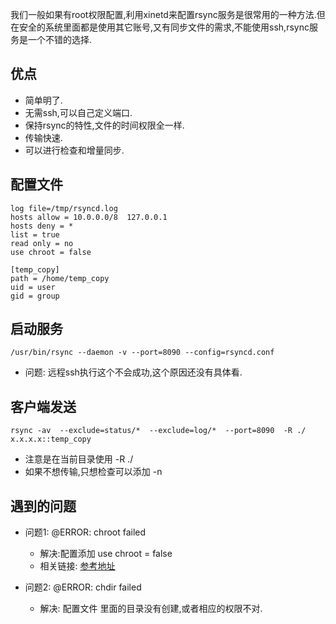 <!---title:非root用户搭建rsync服务-->
<!---keywords:mac,linux,rsync-->

我们一般如果有root权限配置,利用xinetd来配置rsync服务是很常用的一种方法.但在安全的系统里面都是使用其它账号,又有同步文件的需求,不能使用ssh,rsync服务是一个不错的选择.

## 优点

* 简单明了.
* 无需ssh,可以自己定义端口.
* 保持rsync的特性,文件的时间权限全一样.
* 传输快速.
* 可以进行检查和增量同步.

## 配置文件

    log file=/tmp/rsyncd.log
    hosts allow = 10.0.0.0/8  127.0.0.1 
    hosts deny = * 
    list = true
    read only = no
    use chroot = false

    [temp_copy]
    path = /home/temp_copy
    uid = user
    gid = group

## 启动服务

    /usr/bin/rsync --daemon -v --port=8090 --config=rsyncd.conf
    
* 问题: 远程ssh执行这个不会成功,这个原因还没有具体看.

## 客户端发送

    rsync -av  --exclude=status/*  --exclude=log/*  --port=8090  -R ./ x.x.x.x::temp_copy

* 注意是在当前目录使用 -R ./
* 如果不想传输,只想检查可以添加 -n

## 遇到的问题

* 问题1: @ERROR: chroot failed 
    * 解决:配置添加 use chroot = false
    * 相关链接: [参考地址](http://stackoverflow.com/questions/16267507/rsync-server-fails)
    
* 问题2: @ERROR: chdir failed
    * 解决: 配置文件 里面的目录没有创建,或者相应的权限不对.

